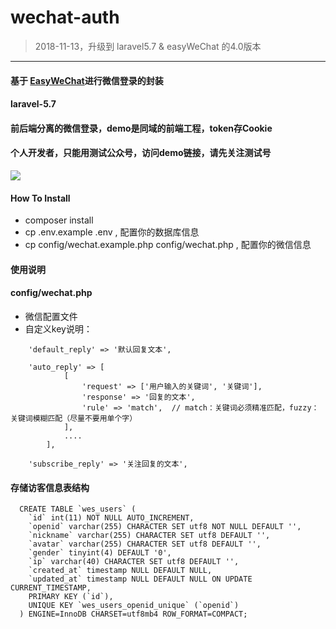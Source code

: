 # wechat-auth
> 2018-11-13，升级到 laravel5.7 & easyWeChat 的4.0版本

---

#### 基于 <a href="https://github.com/overtrue/wechat">EasyWeChat</a>进行微信登录的封装
#### laravel-5.7
#### 前后端分离的微信登录，demo是同域的前端工程，token存Cookie

#### 个人开发者，只能用测试公众号，访问demo链接，请先关注测试号
<img src="http://wxauth.garylv.com/wechat/test-qrcode.jpg">

#### How To Install
- composer install
- cp .env.example .env , 配置你的数据库信息
- cp config/wechat.example.php config/wechat.php , 配置你的微信信息

#### 使用说明
#### config/wechat.php
- 微信配置文件
- 自定义key说明：

```
    'default_reply' => '默认回复文本',
    
    'auto_reply' => [
            [
                'request' => ['用户输入的关键词', '关键词'],
                'response' => '回复的文本',
                'rule' => 'match',  // match：关键词必须精准匹配，fuzzy：关键词模糊匹配（尽量不要用单个字）
            ],
            ....
        ],
    
    'subscribe_reply' => '关注回复的文本',
```

#### 存储访客信息表结构
```
  CREATE TABLE `wes_users` (
    `id` int(11) NOT NULL AUTO_INCREMENT,
    `openid` varchar(255) CHARACTER SET utf8 NOT NULL DEFAULT '',
    `nickname` varchar(255) CHARACTER SET utf8 DEFAULT '',
    `avatar` varchar(255) CHARACTER SET utf8 DEFAULT '',
    `gender` tinyint(4) DEFAULT '0',
    `ip` varchar(40) CHARACTER SET utf8 DEFAULT '',
    `created_at` timestamp NULL DEFAULT NULL,
    `updated_at` timestamp NULL DEFAULT NULL ON UPDATE CURRENT_TIMESTAMP,
    PRIMARY KEY (`id`),
    UNIQUE KEY `wes_users_openid_unique` (`openid`)
  ) ENGINE=InnoDB CHARSET=utf8mb4 ROW_FORMAT=COMPACT;
```
